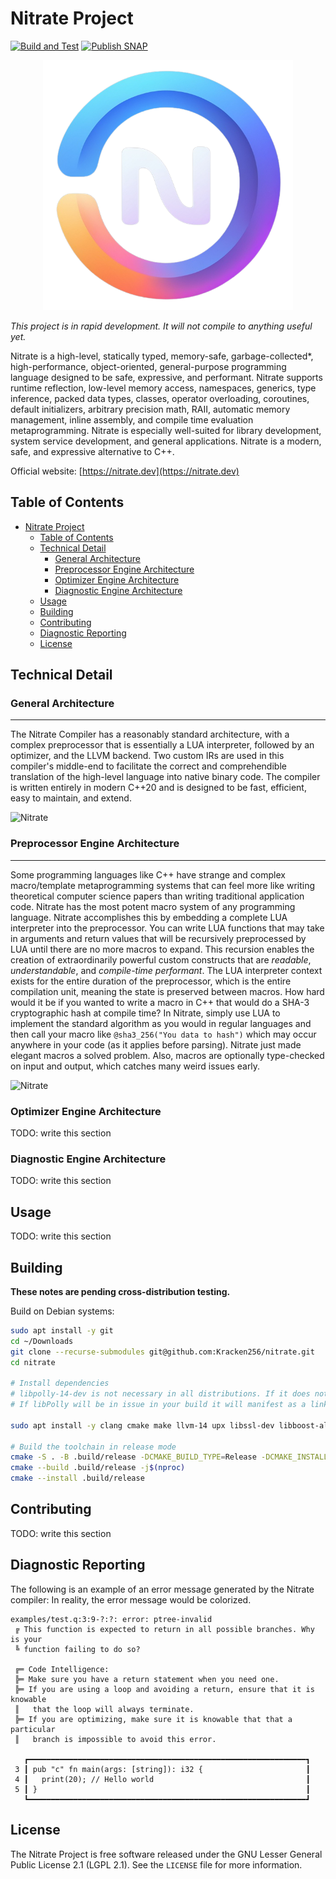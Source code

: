# Nitrate Project

[![Build and Test](https://github.com/Kracken256/nitrate/actions/workflows/cmake-check.yml/badge.svg)](https://github.com/Kracken256/nitrate/actions/workflows/cmake-check.yml)
[![Publish SNAP](https://github.com/Kracken256/nitrate/actions/workflows/publish-snap.yml/badge.svg)](https://github.com/Kracken256/nitrate/actions/workflows/snapcraft-check.yml)

<div align="center">
    <img src="https://github.com/Kracken256/nitrate/blob/main/static-data/logo-dark-1024x1024.png?raw=true" width="400" height="400" alt="css-in-readme">
</div>

*This project is in rapid development. It will not compile to anything useful yet.*

Nitrate is a high-level, statically typed, memory-safe, garbage-collected\*, high-performance, object-oriented, general-purpose programming language designed to be safe, expressive, and performant. Nitrate supports runtime reflection, low-level memory access, namespaces, generics, type inference, packed data types, classes, operator overloading, coroutines, default initializers, arbitrary precision math, RAII, automatic memory management, inline assembly, and compile time evaluation metaprogramming.
Nitrate is especially well-suited for library development, system service development, and general applications. Nitrate is a modern, safe, and expressive alternative to C++.

Official website: [https://nitrate.dev](https://nitrate.dev)

## Table of Contents

- [Nitrate Project](#nitrate-project)
  - [Table of Contents](#table-of-contents)
  - [Technical Detail](#technical-detail)
    - [General Architecture](#general-architecture)
    - [Preprocessor Engine Architecture](#preprocessor-engine-architecture)
    - [Optimizer Engine Architecture](#optimizer-engine-architecture)
    - [Diagnostic Engine Architecture](#diagnostic-engine-architecture)
  - [Usage](#usage)
  - [Building](#building)
  - [Contributing](#contributing)
  - [Diagnostic Reporting](#diagnostic-reporting)
  - [License](#license)

## Technical Detail

### General Architecture

---

The Nitrate Compiler has a reasonably standard architecture, with a complex preprocessor that is essentially a LUA interpreter, followed by an optimizer, and the LLVM backend. Two custom IRs are used in this compiler's middle-end to facilitate the correct and comprehendible translation of the high-level language into native binary code. The compiler is written entirely in modern C++20 and is designed to be fast, efficient, easy to maintain, and extend.

![Nitrate](https://github.com/user-attachments/assets/f814a347-fb0a-485c-bb7a-8d8a7706ee22)

### Preprocessor Engine Architecture

---

Some programming languages like C++ have strange and complex macro/template metaprogramming systems that can feel more like writing theoretical computer science papers than writing traditional application code. Nitrate has the most potent macro system of any programming language. Nitrate accomplishes this by embedding a complete LUA interpreter into the preprocessor. You can write LUA functions that may take in arguments and return values that will be recursively preprocessed by LUA until there are no more macros to expand. This recursion enables the creation of extraordinarily powerful custom constructs that are *readable*, *understandable*, and *compile-time performant*. The LUA interpreter context exists for the entire duration of the preprocessor, which is the entire compilation unit, meaning the state is preserved between macros. How hard would it be if you wanted to write a macro in C++ that would do a SHA-3 cryptographic hash at compile time? In Nitrate, simply use LUA to implement the standard algorithm as you would in regular languages and then call your macro like `@sha3_256("You data to hash")` which may occur anywhere in your code (as it applies before parsing). Nitrate just made elegant macros a solved problem. Also, macros are optionally type-checked on input and output, which catches many weird issues early.

![Nitrate](https://github.com/user-attachments/assets/754f8c82-bcbe-4a30-98dc-10312979b784)

### Optimizer Engine Architecture

TODO: write this section

### Diagnostic Engine Architecture

TODO: write this section

## Usage

TODO: write this section

## Building

**These notes are pending cross-distribution testing.**

Build on Debian systems:

```bash
sudo apt install -y git
cd ~/Downloads
git clone --recurse-submodules git@github.com:Kracken256/nitrate.git
cd nitrate

# Install dependencies
# libpolly-14-dev is not necessary in all distributions. If it does not exist in your package manager, try building without it.
# If libPolly will be in issue in your build it will manifest as a linker error.

sudo apt install -y clang cmake make llvm-14 upx libssl-dev libboost-all-dev libzstd-dev libclang-common-14-dev rapidjson-dev libdeflate-dev libreadline-dev libclang-dev libclang-cpp-dev nlohmann-json3-dev libpolly-14-dev

# Build the toolchain in release mode
cmake -S . -B .build/release -DCMAKE_BUILD_TYPE=Release -DCMAKE_INSTALL_PREFIX=./build -DCMAKE_CXX_COMPILER=/usr/bin/clang++
cmake --build .build/release -j$(nproc)
cmake --install .build/release

```

## Contributing

TODO: write this section

## Diagnostic Reporting

The following is an example of an error message generated by the Nitrate compiler:
In reality, the error message would be colorized.

```plaintext
examples/test.q:3:9-?:?: error: ptree-invalid
 ╔ This function is expected to return in all possible branches. Why is your 
 ╚ function failing to do so?

 ╔═ Code Intelligence:
 ╠═ Make sure you have a return statement when you need one.
 ╠═ If you are using a loop and avoiding a return, ensure that it is knowable 
 ║   that the loop will always terminate.
 ╠═ If you are optimizing, make sure it is knowable that that a particular 
 ║   branch is impossible to avoid this error.

   ┏━━━━━━━━━━━━━━━━━━━━━━━━━━━━━━━━━━━━━━━━━━━━━━━━━━━━━━━━━━━━━━┓
 3 ┃ pub "c" fn main(args: [string]): i32 {                       ┃
 4 ┃   print(20); // Hello world                                  ┃
 5 ┃ }                                                            ┃
   ┗━━━━━━━━━━━━━━━━━━━━━━━━━━━━━━━━━━━━━━━━━━━━━━━━━━━━━━━━━━━━━━┛
```

## License

The Nitrate Project is free software released under the GNU Lesser General Public License 2.1 (LGPL 2.1). See the `LICENSE` file for more information.

